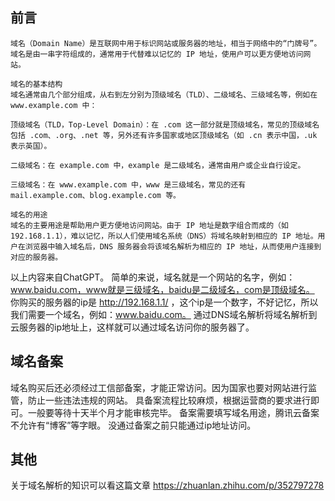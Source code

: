 
## 前言

```
域名（Domain Name）是互联网中用于标识网站或服务器的地址，相当于网络中的“门牌号”。域名是由一串字符组成的，通常用于代替难以记忆的 IP 地址，使用户可以更方便地访问网站。

域名的基本结构
域名通常由几个部分组成，从右到左分别为顶级域名（TLD）、二级域名、三级域名等，例如在 www.example.com 中：

顶级域名（TLD，Top-Level Domain）：在 .com 这一部分就是顶级域名，常见的顶级域名包括 .com、.org、.net 等，另外还有许多国家或地区顶级域名（如 .cn 表示中国，.uk 表示英国）。

二级域名：在 example.com 中，example 是二级域名，通常由用户或企业自行设定。

三级域名：在 www.example.com 中，www 是三级域名，常见的还有 mail.example.com、blog.example.com 等。

域名的用途
域名的主要用途是帮助用户更方便地访问网站。由于 IP 地址是数字组合而成的（如 192.168.1.1），难以记忆，所以人们使用域名系统（DNS）将域名映射到相应的 IP 地址。用户在浏览器中输入域名后，DNS 服务器会将该域名解析为相应的 IP 地址，从而使用户连接到对应的服务器。

```
以上内容来自ChatGPT。
简单的来说，域名就是一个网站的名字，例如：www.baidu.com，www就是三级域名，baidu是二级域名，com是顶级域名。   
你购买的服务器的ip是 http://192.168.1.1/ ，这个ip是一个数字，不好记忆，所以我们需要一个域名，例如：www.baidu.com。
通过DNS域名解析将域名解析到云服务器的ip地址上，这样就可以通过域名访问你的服务器了。

## 域名备案
域名购买后还必须经过工信部备案，才能正常访问。因为国家也要对网站进行监管，防止一些违法违规的网站。
具备案流程比较麻烦，根据运营商的要求进行即可。一般要等待十天半个月才能审核完毕。
备案需要填写域名用途，腾讯云备案不允许有“博客”等字眼。
没通过备案之前只能通过ip地址访问。

## 其他
关于域名解析的知识可以看这篇文章 https://zhuanlan.zhihu.com/p/352797278
